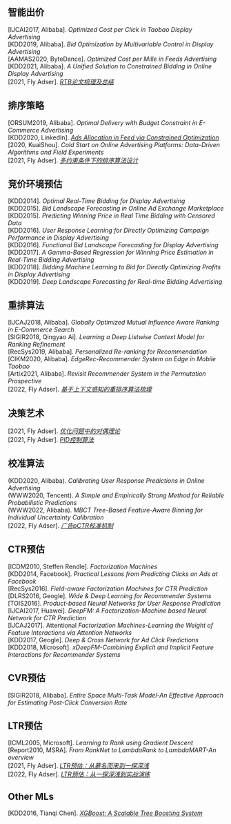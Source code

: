  ## 智能出价
 [IJCAI2017, Alibaba]. *Optimized Cost per Click in Taobao Display Advertising*   
 [KDD2019, Alibaba]. *Bid Optimization by Multivariable Control in Display Advertising*  
 [AAMAS2020, ByteDance]. *Optimized Cost per Mille in Feeds Advertising*   
 [KDD2021, Alibaba]. *A Unified Solution to Constrained Bidding in Online Display Advertising*      
 [2021, Fly Adser]. *[RTB论文梳理及总结](https://fly-adser.top/2021/12/29/RTBpapers/)*
 
 ## 排序策略
 [ORSUM2019, Alibaba]. *Optimal Delivery with Budget Constraint in E-Commerce Advertising*    
 [KDD2020, LinkedIn]. *[Ads Allocation in Feed via Constrained Optimization](https://fly-adser.top/2022/01/26/linkedinmerge/)*    
 [2020, KuaiShou]. *Cold Start on Online Advertising Platforms: Data-Driven Algorithms and Field Experiments*    
 [2021, Fly Adser]. *[多约束条件下的排序算法设计](https://fly-adser.top/2021/12/29/sortEquation/)* 
 
 ## 竞价环境预估 
 [KDD2014]. *Optimal Real-Time Bidding for Display Advertising*  
 [KDD2015]. *Bid Landscape Forecasting in Online Ad Exchange Marketplace*   
 [KDD2015]. *Predicting Winning Price in Real Time Bidding with Censored Data*  
 [KDD2016]. *User Response Learning for Directly Optimizing Campaign Performance in Display Advertising*  
 [KDD2016]. *Functional Bid Landscape Forecasting for Display Advertising*  
 [KDD2017]. *A Gamma-Based Regression for Winning Price Estimation in Real-Time Bidding Advertising*  
 [KDD2018]. *Bidding Machine Learning to Bid for Directly Optimizing Profits in Display Advertising*  
 [KDD2019]. *Deep Landscape Forecasting for Real-time Bidding Advertising*
 
 ## 重排算法
 [IJCAJ2018, Alibaba]. *Globally Optimized Mutual Influence Aware Ranking in E-Commerce Search*  
 [SIGIR2018, Qingyao Ai]. *Learning a Deep Listwise Context Model for Ranking Refinement*  
 [RecSys2019, Alibaba]. *Personalized Re-ranking for Recommendation*  
 [CIKM2020, Alibaba]. *EdgeRec-Recommender System on Edge in Mobile Taobao*  
 [Artix2021, Alibaba]. *Revisit Recommender System in the Permutation Prospective*   
 [2022, Fly Adser]. *[基于上下文感知的重排序算法梳理](https://fly-adser.top/2022/03/06/rerankalg/)*
 
 ## 决策艺术
 [2021, Fly Adser]. *[优化问题中的对偶理论](https://fly-adser.top/2021/12/28/linearProgram/)*  
 [2021, Fly Adser]. *[PID控制算法](https://fly-adser.top/2021/12/28/PID/)*  
 
 ## 校准算法
 (KDD2020, Alibaba). *Calibrating User Response Predictions in Online Advertising*  
 (WWW2020, Tencent). *A Simple and Empirically Strong Method for Reliable Probabilistic Predictions*  
 (WWW2022, Alibaba). *MBCT Tree-Based Feature-Aware Binning for Individual Uncertainty Calibration*  
 [2022, Fly Adser]. *[广告pCTR校准机制](https://fly-adser.top/2022/01/20/ctrcali/)*
 
 ## CTR预估
 [ICDM2010, Steffen Rendle]. *Factorization Machines*   
 [KDD2014, Facebook]. *Practical Lessons from Predicting Clicks on Ads at Facebook*  
 [RecSys2016]. *Field-aware Factorization Machines for CTR Prediction*      
 [DLRS2016, Geogle]. *Wide & Deep Learning for Recommender Systems*  
 [TOIS2016]. *Product-based Neural Networks for User Response Prediction*  
 [IJCAI2017, Huawei]. *DeepFM: A Factorization-Machine based Neural Network for CTR Prediction*  
 [IJCAJ2017]. Attentional *Factorization Machines-Learning the Weight of Feature Interactions via Attention Networks*  
 [KDD2017, Geogle]. *Deep & Cross Network for Ad Click Predictions*  
 [KDD2018, Microsoft]. *xDeepFM-Combining Explicit and Implicit Feature Interactions for Recommender Systems*  
 
 ## CVR预估
 [SIGIR2018, Alibaba]. *Entire Space Multi-Task Model-An Effective Approach for Estimating Post-Click Conversion Rate*
 
 ## LTR预估
 [ICML2005, Microsoft]. *Learning to Rank using Gradient Descent*  
 [Report2010, MSRA]. *From RankNet to LambdaRank to LambdaMART-An overview*   
 [2021, Fly Adser]. *[LTR预估：从慕名而来到一探深浅](https://fly-adser.top/2021/12/30/LTRpartA/)*  
 [2022, Fly Adser]. *[LTR预估：从一探深浅到实战演练](https://fly-adser.top/2022/02/06/LTRPartB/)*
 
 ## Other MLs 
 [KDD2016, Tianqi Chen]. *[XGBoost: A Scalable Tree Boosting System](https://fly-adser.top/2022/01/09/xgboost/)*
